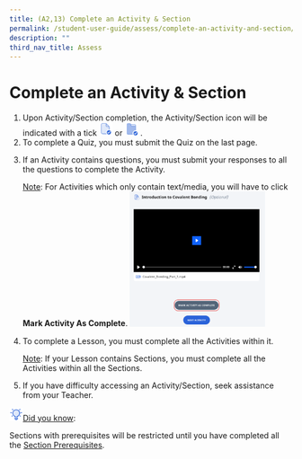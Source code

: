 ```yaml
---
title: (A2,13) Complete an Activity & Section
permalink: /student-user-guide/assess/complete-an-activity-and-section/
description: ""
third_nav_title: Assess
---
```

<h1 id="complete-an-activity-section">Complete an Activity &amp; Section</h1>
<ol>
<li>Upon Activity/Section completion, the Activity/Section icon will be indicated with a tick <img style="width:1.5rem; display: inline;" src="/images/Icons/ActivityTick.svg"> or <img style="width:1.5rem; display: inline;" src="/images/Icons/SectionCompleted32.svg"> .</li>
<li>To complete a Quiz, you must submit the Quiz on the last page.</li>
<li><p>If an Activity contains questions, you must submit your responses to all the questions to complete the Activity.</p>
	<p> <u>Note</u>: For Activities which only contain text/media, you will have to click <strong>Mark Activity As Complete</strong>. <img style="width: 50%;" src="/images/1Student/As-MarkComplete.png"></p>
</li>
<li><p>To complete a Lesson, you must complete all the Activities within it.</p>
	<p> <u>Note</u>: If your Lesson contains Sections, you must complete all the Activities within all the Sections.</p>
</li>
<li><p>If you have difficulty accessing an Activity/Section, seek assistance from your Teacher.</p>
</li>
</ol>
<img style="width:1.5rem; display: inline;" src="/images/Icons/Bulb32.svg"><u>Did you know</u>: 
<p>Sections with prerequisites will be restricted until you have completed all the <a target="_blank" href="/student-user-guide/assess/navigate-an-assignment/">Section Prerequisites</a>.</p>